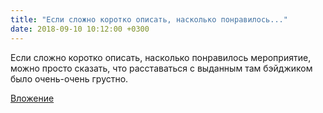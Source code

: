 ```yaml
---
title: "Если сложно коротко описать, насколько понравилось..."
date: 2018-09-10 10:12:00 +0300
---
```


Если сложно коротко описать, насколько понравилось мероприятие, можно просто сказать, что расставаться с выданным там бэйджиком было очень-очень грустно.

[Вложение](/assets/vk_photos/1/m3g7WbL3PA0.jpg)
